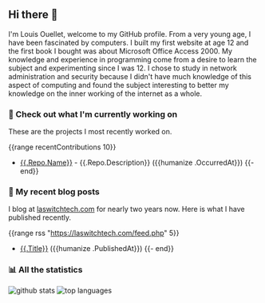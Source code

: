 ## Hi there :wave:

I'm Louis Ouellet, welcome to my GitHub profile. From a very young age, I have been fascinated by computers. I built my first website at age 12 and the first book I bought was about Microsoft Office Access 2000. My knowledge and experience in programming come from a desire to learn the subject and experimenting since I was 12. I chose to study in network administration and security because I didn't have much knowledge of this aspect of computing and found the subject interesting to better my knowledge on the inner working of the internet as a whole.

### :hammer: Check out what I'm currently working on

These are the projects I most recently worked on.

{{range recentContributions 10}}
- [{{.Repo.Name}}]({{.Repo.URL}}) - {{.Repo.Description}} ({{humanize .OccurredAt}})
{{- end}}

### :page_with_curl: My recent blog posts

I blog at [laswitchtech.com](https://laswitchtech.com) for nearly two years now. Here is what I have published recently.

{{range rss "https://laswitchtech.com/feed.php" 5}}
- [{{.Title}}]({{.URL}}) ({{humanize .PublishedAt}})
{{- end}}

### :bar_chart: All the statistics

![github stats](https://github-readme-stats.vercel.app/api?username=LouisOuellet&show_icons=true&rank_icon=github&hide_title=true&theme=holi)
![top languages](https://github-readme-stats.vercel.app/api/top-langs/?username=LouisOuellet&layout=donut&hide_title=true&theme=holi)
